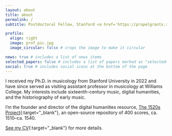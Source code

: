 ```yaml
---
layout: about
title: about
permalink: /
subtitle: Postdoctoral Fellow, Stanford <a href='https://propelgrants.stanford.edu/'>VPDoR Large Propel Grant</a>.

profile:
  align: right
  image: prof_pic.jpg
  image_circular: false # crops the image to make it circular

news: true # includes a list of news items
selected_papers: false # includes a list of papers marked as "selected={true}"
social: true # includes social icons at the bottom of the page
---
```


I received my Ph.D. in musicology from Stanford University in 2022 and have since served as visiting assistant professor in musicology at Williams College. My interests include sixteenth-century music, digital humanities, and the historiography of early music.

I’m the founder and director of the digital humanities resource, [The 1520s Project](https://1520s-project.org){:target="_blank"}, an open-source repository of 400 scores, ca. 1510–ca. 1540.

[See my CV](/assets/pdf/Ory_CV.pdf){:target="_blank"} for more details.